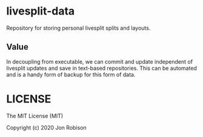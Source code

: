 # livesplit-data

Repository for storing personal livesplit splits and layouts.

## Value

In decoupling from executable, we can commit and update independent of
livesplit updates and save in text-based repositories. This can be automated
and is a handy form of backup for this form of data.

# LICENSE

The MIT License (MIT)

Copyright (c) 2020 Jon Robison